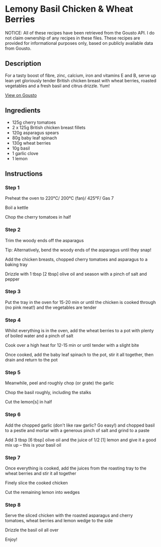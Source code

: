 # Lemony Basil Chicken & Wheat Berries

NOTICE: All of these recipes have been retrieved from the Gousto API. I do not claim ownership of any recipes in these files. These recipes are provided for informational purposes only, based on publicly available data from Gousto.

## Description

For a tasty boost of fibre, zinc, calcium, iron and vitamins E and B, serve up lean yet gloriously tender British chicken breast with wheat berries, roasted vegetables and a fresh basil and citrus drizzle. Yum!

[View on Gousto](https://www.gousto.co.uk/recipes/cookbook/lemony-basil-chicken-wheat-berries)

## Ingredients

- 125g cherry tomatoes
- 2 x 125g British chicken breast fillets
- 120g asparagus spears
- 80g baby leaf spinach
- 130g wheat berries
- 10g basil
- 1 garlic clove
- 1 lemon

## Instructions


### Step 1

Preheat the oven to 220°C/ 200°C (fan)/ 425°F/ Gas 7

Boil a kettle

Chop the cherry tomatoes in half


### Step 2

Trim the woody ends off the asparagus

Tip: Alternatively, bend the woody ends of the asparagus until they snap!

Add the chicken breasts, chopped cherry tomatoes and asparagus to a baking tray

Drizzle with 1 tbsp <span class="text-danger">[2 tbsp]</span> olive oil and season with a pinch of salt and pepper


### Step 3

Put the tray in the oven for 15-20 min or until the chicken is cooked through (no pink meat!) and the vegetables are tender


### Step 4

Whilst everything is in the oven, add the wheat berries to a pot with plenty of boiled water and a pinch of salt

Cook over a high heat for 12-15 min or until tender with a slight bite

Once cooked, add the baby leaf spinach to the pot, stir it all together, then drain and return to the pot


### Step 5

Meanwhile, peel and roughly chop (or grate) the garlic

Chop the basil roughly, including the stalks

Cut the lemon<span class="text-danger">[s]</span> in half


### Step 6

Add the chopped garlic (don't like raw garlic? Go easy!) and chopped basil to a pestle and mortar with a generous pinch of salt and grind to a paste

Add 3 tbsp <span class="text-danger">[6 tbsp]</span> olive oil and the juice of 1/2 <span class="text-danger">[1]</span> lemon and give it a good mix up – this is your basil oil


### Step 7

Once everything is cooked, add the juices from the roasting tray to the wheat berries and stir it all together

Finely slice the cooked chicken

Cut the remaining lemon into wedges

### Step 8

Serve the sliced chicken with the roasted asparagus and cherry tomatoes, wheat berries and lemon wedge to the side

Drizzle the basil oil all over

Enjoy!

